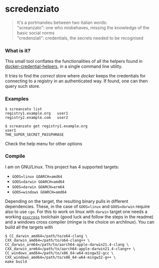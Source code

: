 # scredenziato

> It's a portmandeu between two italian words:</br>
> "screanzato": one who misbehaves, missing the knowledge of the basic social norms</br>
> "credenziali": credentials, the secrets needed to be recognised

### What is it?

This small tool conflates the functionalities of all the helpers found in
[docker-credential-helpers][d], in a single command line utility.

It tries to find the _correct_ store where *docker* keeps the credentials for connecting
to a registry in an authenticated way. If found, one can then query such store.

### Examples

```
$ screanzato list
registry1.example.org	user1
registry2.example.com	user2

$ screanzato get registry1.example.org
user1
THE_SUPER_SECRET_PASSPHRASE
```

Check the help menu for other options

### Compile

I am on GNU/Linux. This project has 4 supported targets:
 - `GOOS=linux GOARCH=amd64`
 - `GOOS=darwin GOARCH=amd64`
 - `GOOS=darwin GOARCH=arm64`
 - `GOOS=windows GOARCH=amd64`

Depending on the target, the resulting binary pulls in different dependencies. These, in
the case of `GOOS=linux` and `GOOS=darwin` require also to use `cgo`. For this to work
on linux with `darwin` target one needs a working [`osxcross`][o] toolchain (good luck
and follow the steps in the readme) and a windows cross compiler (mingw is the choice on
archlinux). You can build all the targets with

```
$ CC_darwin_amd64=/path/to/o64-clang \
CXX_darwin_amd64=/path/to/o64-clang++ \
CC_darwin_arm64=/path/to/aarch64-apple-darwin21.4-clang \
CXX_darwin_arm64=/path/to/aarch64-apple-darwin21.4-clang++ \
CC_windows_amd64=/path/to/x86_64-w64-mingw32-gcc \
CXX_windows_amd64=/path/to/x86_64-w64-mingw32-g++ \
make build
```

[d]: https://github.com/docker/docker-credential-helpers
[o]: https://github.com/tpoechtrager/osxcross
